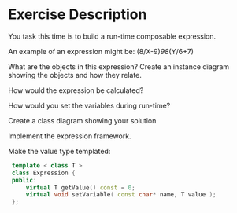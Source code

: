 Exercise Description
====================

You task this time is to build a run-time composable expression.

An example of an expression might be: (8/X-9)*98*(Y/6+7)

What are the objects in this expression? Create an instance diagram showing the objects and how they relate.

How would the expression be calculated?

How would you set the variables during run-time?

Create a class diagram showing your solution

Implement the expression framework.

Make the value type templated:

```C++
 template < class T >
 class Expression {
 public:
     virtual T getValue() const = 0;
     virtual void setVariable( const char* name, T value );
 };
```
